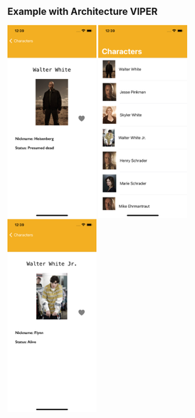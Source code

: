## Example with Architecture VIPER

 
<img src="images/viper1.png" width="200" />  <img src="images/viper2.png" width="200" /> <img src="images/viper3.png" width="200" />
